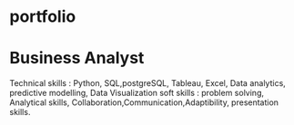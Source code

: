 # portfolio
# Business Analyst
Technical skills : Python, SQL,postgreSQL, Tableau, Excel, Data analytics, predictive modelling, Data Visualization
soft skills : problem solving, Analytical skills, Collaboration,Communication,Adaptibility, presentation skills.
